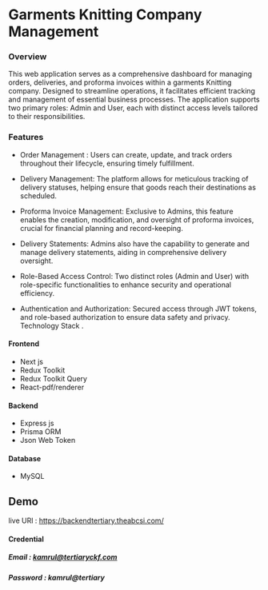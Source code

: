 
# Garments Knitting Company Management

### Overview
This web application serves as a comprehensive dashboard for managing orders, deliveries, and proforma invoices within a garments Knitting company. Designed to streamline operations, it facilitates efficient tracking and management of essential business processes. The application supports two primary roles: Admin and User, each with distinct access levels tailored to their responsibilities.

### Features
* Order Management :  Users can create, update, and track orders throughout their lifecycle, ensuring timely fulfillment.

* Delivery Management:  The platform allows for meticulous tracking of delivery statuses, helping ensure that goods reach their destinations as scheduled.
* Proforma Invoice Management:  Exclusive to Admins, this feature enables the creation, modification, and oversight of proforma invoices, crucial for financial planning and record-keeping.
* Delivery Statements: Admins also have the capability to generate and manage delivery statements, aiding in comprehensive delivery oversight.
* Role-Based Access Control: Two distinct roles (Admin and User) with role-specific functionalities to enhance security and operational efficiency.
* Authentication and Authorization: Secured access through JWT tokens, and role-based authorization to ensure data safety and privacy. Technology Stack .

#### Frontend
 * Next js
 * Redux Toolkit
 * Redux Toolkit Query 
 * React-pdf/renderer

 #### Backend
 * Express js
 * Prisma ORM
 * Json Web Token 

 #### Database
* MySQL

## Demo

live URl : https://backendtertiary.theabcsi.com/
#### Credential
##### Email : kamrul@tertiaryckf.com 
##### Password : kamrul@tertiary
